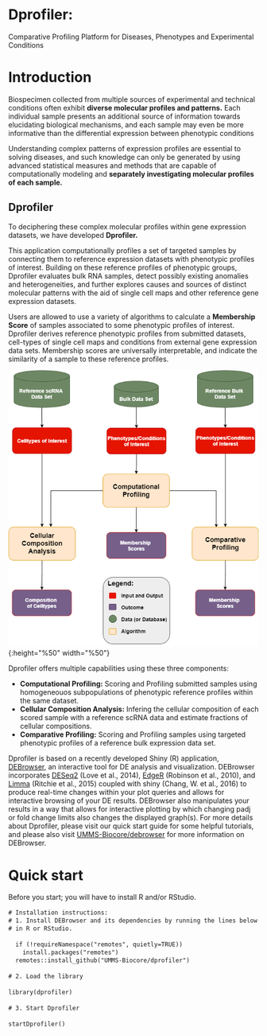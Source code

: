 
# Dprofiler:
Comparative Profiling Platform for Diseases, Phenotypes and Experimental Conditions

# Introduction

Biospecimen collected from multiple sources of experimental and technical conditions often exhibit
**diverse molecular profiles and patterns.** Each individual sample presents an additional source of information towards elucidating
biological mechanisms, and each sample may even be more informative than the differential expression between phenotypic conditions

Understanding complex patterns of expression profiles are essential to solving diseases, and such knowledge can only be generated by
using advanced statistical measures and methods that are capable of computationally modeling and
**separately investigating molecular profiles of each sample.**

## Dprofiler

To deciphering these complex molecular profiles within gene expression datasets, we have developed **Dprofiler.**

This application computationally profiles a set of targeted samples by connecting them to reference expression datasets with phenotypic profiles of interest.
Building on these reference profiles of phenotypic groups, Dprofiler evaluates bulk RNA samples, detect possibly existing anomalies and heterogeneities,
and further explores causes and sources of distinct molecular patterns with the aid of single cell maps and other reference gene expression datasets.

Users are allowed to use a variety of algorithms to calculate a **Membership Score** of samples associated to some phenotypic profiles of interest.
Dprofiler derives reference phenotypic profiles from submitted datasets, cell-types of single cell maps and conditions from external gene expression data sets.
Membership scores are universally interpretable, and indicate the similarity of a sample to these reference profiles.

![*Dprofiler Workflow*](./inst/extdata/www/images/DprofilerWorkflow.png "Dprofiler Workflow"){:height="%50" width="%50"}
	
Dprofiler offers multiple capabilities using these three components:

- **Computational Profiling:** Scoring and Profiling submitted samples using homogeneouos subpopulations of phenotypic reference profiles within the same dataset.
- **Cellular Composition Analysis:** Infering the cellular composition of each scored sample with a reference scRNA data and estimate fractions of cellular compositions.
- **Comparative Profiling:** Scoring and Profiling samples using targeted phenotypic profiles of a reference bulk expression data set.

Dprofiler is based on a recently developed Shiny (R) application, 
[DEBrowser](https://www.bioconductor.org/packages/release/bioc/html/debrowser.html), 
an interactive tool for DE analysis and visualization. DEBrowser incorporates 
[DESeq2](https://bioconductor.org/packages/release/bioc/html/DESeq2.html) 
(Love et al., 2014),
[EdgeR](https://bioconductor.org/packages/release/bioc/html/edgeR.html)
(Robinson et al., 2010), and
[Limma](https://bioconductor.org/packages/release/bioc/html/limma.html)
(Ritchie et al., 2015) coupled with
shiny (Chang, W. et al., 2016)  to produce real-time changes within your
plot queries and allows for interactive browsing of your DE results.
DEBrowser also manipulates your results 
in a way that allows for interactive plotting by which changing padj or fold change limits 
also changes the displayed graph(s). For more details about Dprofiler, please
visit our quick start guide for some helpful tutorials, and please also visit 
[UMMS-Biocore/debrowser](https://github.com/UMMS-Biocore/debrowser) for more information
on DEBrowser. 

# Quick start

Before you start; you will have to install R and/or RStudio. 

```
# Installation instructions:
# 1. Install DEBrowser and its dependencies by running the lines below
# in R or RStudio.

  if (!requireNamespace("remotes", quietly=TRUE))    
    install.packages("remotes")
  remotes::install_github("UMMS-Biocore/dprofiler")

# 2. Load the library

library(dprofiler)

# 3. Start Dprofiler

startDprofiler()
```